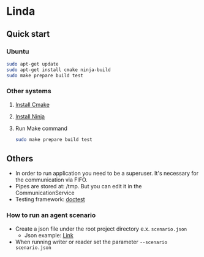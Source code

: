 # Linda

## Quick start

### Ubuntu

```sh
sudo apt-get update
sudo apt-get install cmake ninja-build
sudo make prepare build test
```

### Other systems

1. [Install Cmake](https://cgold.readthedocs.io/en/latest/first-step/installation.html)

2. [Install Ninja](https://ninja-build.org)

3. Run Make command

    ```sh
    sudo make prepare build test
    ```

## Others

- In order to run application you need to be a superuser. It's necessary for the communication via FIFO.
- Pipes are stored at: /tmp. But you can edit it in the CommunicationService
- Testing framework: [doctest](https://github.com/doctest/doctest)

### How to run an agent scenario

- Create a json file under the root project directory e.x. `scenario.json`
    - Json example: [Link](https://gist.github.com/pochka15/a4b759f58e4e5a66e26fec74d57bf633)
- When running writer or reader set the parameter `--scenario scenario.json`
